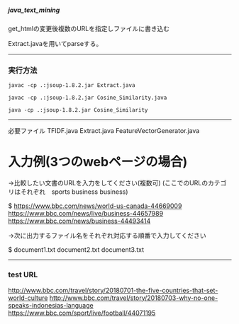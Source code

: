 ##### java_text_mining


get_htmlの変更後複数のURLを指定しファイルに書き込む

Extract.javaを用いてparseする。

___
### 実行方法

```javac -cp .:jsoup-1.8.2.jar Extract.java```

```javac -cp .:jsoup-1.8.2.jar Cosine_Similarity.java```

```java -cp .:jsoup-1.8.2.jar Cosine_Similarity```
___


必要ファイル TFIDF.java Extract.java FeatureVectorGenerator.java


# 入力例(3つのwebページの場合)

->比較したい文書のURLを入力をしてください(複数可) (ここでのURLのカテゴリはそれぞれ　sports business business)

$ https://www.bbc.com/news/world-us-canada-44669009 https://www.bbc.com/news/live/business-44657989 https://www.bbc.com/news/business-44493414

->次に出力するファイル名をそれぞれ対応する順番で入力してください

$ document1.txt document2.txt document3.txt
___



### test URL

http://www.bbc.com/travel/story/20180701-the-five-countries-that-set-world-culture http://www.bbc.com/travel/story/20180703-why-no-one-speaks-indonesias-language https://www.bbc.com/sport/live/football/44071195
